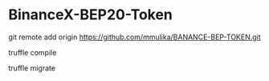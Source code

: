 # BinanceX-BEP20-Token

git remote add origin https://github.com/mmulika/BANANCE-BEP-TOKEN.git

truffle compile

truffle migrate
